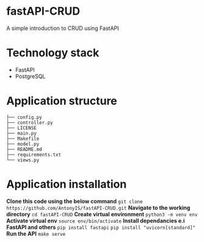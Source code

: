 # fastAPI-CRUD
A simple introduction to CRUD using FastAPI

# Technology stack
* FastAPI
* PostgreSQL

# Application structure
```.
├── config.py
├── controller.py
├── LICENSE
├── main.py
├── Makefile
├── model.py
├── README.md
├── requirements.txt
└── views.py
```

# Application installation
**Clone this code using the below command** 
```git clone https://github.com/AntonyIS/fastAPI-CRUD.git```
**Navigate to the working directory** 
```cd fastAPI-CRUD```
**Create virtual environment** 
```python3 -m venv env```
**Activate virtual env** 
```source env/bin/activate```
**Install dependancies e.i FastAPI and others** 
```pip install fastapi```
```pip install "uvicorn[standard]" ```
**Run the API** 
```make serve```